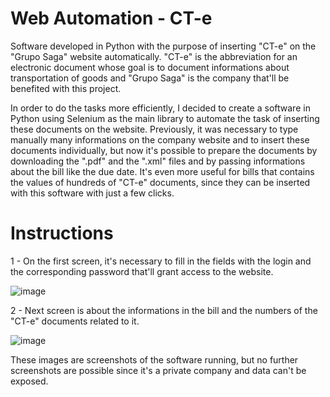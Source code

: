 # Web Automation - CT-e
Software developed in Python with the purpose of inserting "CT-e" on the "Grupo Saga" website automatically. "CT-e" is the abbreviation for an electronic document whose goal is to document informations about transportation of goods and "Grupo Saga" is the company that'll be benefited with this project. 

In order to do the tasks more efficiently, I decided to create a software in Python using Selenium as the main library to automate the task of inserting these documents on the website. Previously, it was necessary to type manually many informations on the company website and to insert these documents individually, but now it's possible to prepare the documents by downloading the ".pdf" and the ".xml" files and by passing informations about the bill like the due date. It's even more useful for bills that contains the values of hundreds of "CT-e" documents, since they can be inserted with this software with just a few clicks.

# Instructions
1 - On the first screen, it's necessary to fill in the fields with the login and the corresponding password that'll grant access to the website.

![image](https://user-images.githubusercontent.com/106414568/232517563-202e7045-5e2e-4fea-94bf-1dddf9ef4232.png)


2 - Next screen is about the informations in the bill and the numbers of the "CT-e" documents related to it.

![image](https://user-images.githubusercontent.com/106414568/232517739-da802031-5ae5-47e7-ada6-2905562acc9f.png)

These images are screenshots of the software running, but no further screenshots are possible since it's a private company and data can't be exposed.
